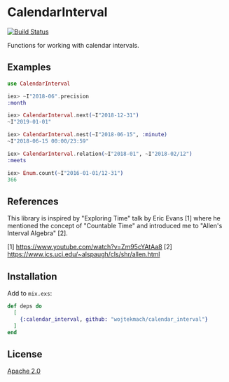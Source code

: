 # CalendarInterval

[![Build Status](https://travis-ci.org/wojtekmach/calendar_interval.svg?branch=master)](https://travis-ci.org/wojtekmach/calendar_interval)

Functions for working with calendar intervals.

## Examples

```elixir
use CalendarInterval

iex> ~I"2018-06".precision
:month

iex> CalendarInterval.next(~I"2018-12-31")
~I"2019-01-01"

iex> CalendarInterval.nest(~I"2018-06-15", :minute)
~I"2018-06-15 00:00/23:59"

iex> CalendarInterval.relation(~I"2018-01", ~I"2018-02/12")
:meets

iex> Enum.count(~I"2016-01-01/12-31")
366
```

## References

This library is inspired by "Exploring Time" talk by Eric Evans [1] where
he mentioned the concept of "Countable Time" and introduced me to
"Allen's Interval Algebra" [2].

[1] <https://www.youtube.com/watch?v=Zm95cYAtAa8>
[2] <https://www.ics.uci.edu/~alspaugh/cls/shr/allen.html>

## Installation

Add to `mix.exs`:

```elixir
def deps do
  [
    {:calendar_interval, github: "wojtekmach/calendar_interval"}
  ]
end
```

## License

[Apache 2.0](./LICENSE.md)
